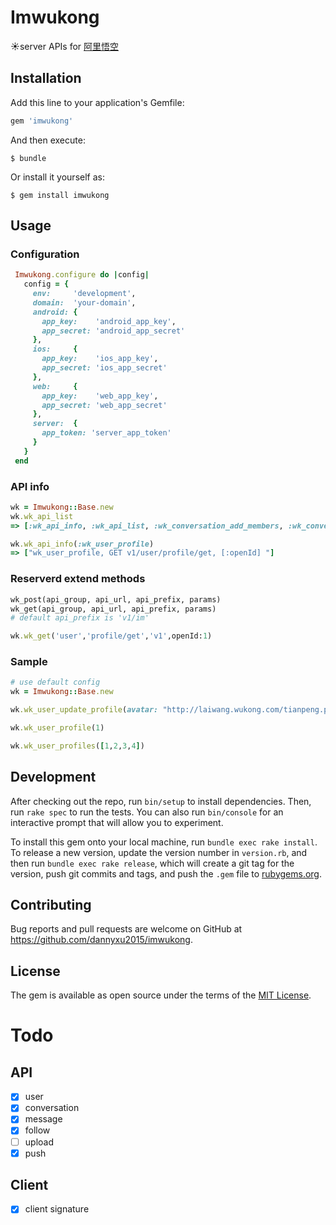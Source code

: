 # Imwukong
:sunny:server APIs for [阿里悟空](https://imwukong.com)

## Installation

Add this line to your application's Gemfile:

```ruby
gem 'imwukong'
```

And then execute:

    $ bundle

Or install it yourself as:

    $ gem install imwukong

## Usage

### Configuration

```ruby
 Imwukong.configure do |config|
   config = {
     env:     'development',
     domain:  'your-domain',
     android: {
       app_key:    'android_app_key',
       app_secret: 'android_app_secret'
     },
     ios:     {
       app_key:    'ios_app_key',
       app_secret: 'ios_app_secret'
     },
     web:     {
       app_key:    'web_app_key',
       app_secret: 'web_app_secret'
     },
     server:  {
       app_token: 'server_app_token'
     }
   }
 end
```

### API info

```ruby
wk = Imwukong::Base.new
wk.wk_api_list
=> [:wk_api_info, :wk_api_list, :wk_conversation_add_members, :wk_conversation_clear, :wk_conversation_create, :wk_conversation_disband, :wk_conversation_info, :wk_conversation_members, :wk_conversation_page_group_infos, :wk_conversation_page_infos, :wk_conversation_profiles, :wk_conversation_query, :wk_conversation_quit, :wk_conversation_quit_silent, :wk_conversation_remove_members, :wk_conversation_role_list, :wk_conversation_set_top, :wk_conversation_unlimit_infos, :wk_conversation_update_ext, :wk_conversation_update_exts, :wk_conversation_update_icon, :wk_conversation_update_member_limit, :wk_conversation_update_notification, :wk_conversation_update_owner, :wk_conversation_update_status, :wk_conversation_update_super, :wk_conversation_update_tag, :wk_conversation_update_title, :wk_conversations_infos, :wk_conversations_newest, :wk_conversations_unread, :wk_message_query, :wk_message_recall, :wk_message_remove, :wk_message_send, :wk_message_set_read, :wk_message_unread_members, :wk_message_update_ext, :wk_message_update_member, :wk_push_to_user, :wk_relation_bi_follow_list, :wk_relation_follow, :wk_relation_follow_by_list, :wk_relation_follow_list, :wk_relation_list, :wk_relation_query, :wk_relation_unfollow, :wk_user_profile, :wk_user_profiles, :wk_user_update_profile, :wk_user_update_tag]

wk.wk_api_info(:wk_user_profile)
=> ["wk_user_profile, GET v1/user/profile/get, [:openId] "] 
```

### Reserverd extend methods

```ruby
wk_post(api_group, api_url, api_prefix, params)
wk_get(api_group, api_url, api_prefix, params)
# default api_prefix is 'v1/im'

wk.wk_get('user','profile/get','v1',openId:1)
```

### Sample

```ruby
# use default config
wk = Imwukong::Base.new

wk.wk_user_update_profile(avatar: "http://laiwang.wukong.com/tianpeng.png", birthday:651337200000,gender: 1, isActive: true, nick: "u1", nickPinyin: "testpinyin", openid: 1, ver: 1)

wk.wk_user_profile(1)

wk.wk_user_profiles([1,2,3,4])
```

## Development

After checking out the repo, run `bin/setup` to install dependencies. Then, run `rake spec` to run the tests. You can also run `bin/console` for an interactive prompt that will allow you to experiment.

To install this gem onto your local machine, run `bundle exec rake install`. To release a new version, update the version number in `version.rb`, and then run `bundle exec rake release`, which will create a git tag for the version, push git commits and tags, and push the `.gem` file to [rubygems.org](https://rubygems.org).

## Contributing

Bug reports and pull requests are welcome on GitHub at https://github.com/dannyxu2015/imwukong.


## License

The gem is available as open source under the terms of the [MIT License](http://opensource.org/licenses/MIT).

# Todo

## API

- [x] user
- [x] conversation
- [x] message
- [x] follow
- [ ] upload
- [x] push

## Client

- [x] client signature






